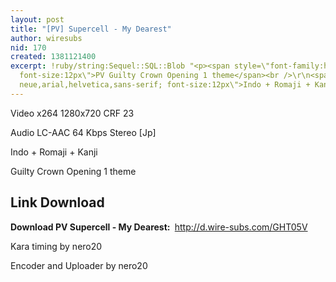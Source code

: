 ```yaml
---
layout: post
title: "[PV] Supercell - My Dearest"
author: wiresubs
nid: 170
created: 1381121400
excerpt: !ruby/string:Sequel::SQL::Blob "<p><span style=\"font-family:helvetica neue,arial,helvetica,sans-serif;
  font-size:12px\">PV Guilty Crown Opening 1 theme</span><br />\r\n<span style=\"font-family:helvetica
  neue,arial,helvetica,sans-serif; font-size:12px\">Indo + Romaji + Kanji</span></p>\r\n"
---
```

<p class="rtecenter">Video x264 1280x720 CRF 23<br />
Audio LC-AAC 64 Kbps Stereo&nbsp;[Jp]<br />
Indo + Romaji + Kanji<br />
Guilty Crown Opening 1 theme</p>

<h2>Link Download</h2>

<p><strong>Download PV Supercell - My Dearest</strong><strong>:&nbsp;</strong> <a href="http://d.wire-subs.com/GHT05V">http://d.wire-subs.com/GHT05V</a></p>

<p>Kara timing&nbsp;by nero20<br />
Encoder and Uploader by nero20</p>
